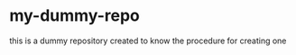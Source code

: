 my-dummy-repo
=============

this is a dummy repository created to know the procedure for creating one